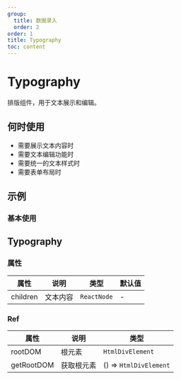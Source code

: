 ```yaml
---
group:
  title: 数据录入
  order: 2
order: 1
title: Typography
toc: content
---
```


# Typography

排版组件，用于文本展示和编辑。

## 何时使用

- 需要展示文本内容时
- 需要文本编辑功能时
- 需要统一的文本样式时
- 需要表单布局时

## 示例

### 基本使用

<code src="./demos/demo1.jsx"></code>

## Typography

### 属性

| 属性     | 说明     | 类型        | 默认值 |
| -------- | -------- | ----------- | ------ |
| children | 文本内容 | `ReactNode` | -      |

### Ref

| 属性       | 说明       | 类型                   |
| ---------- | ---------- | ---------------------- |
| rootDOM    | 根元素     | `HtmlDivElement`       |
| getRootDOM | 获取根元素 | () => `HtmlDivElement` |
